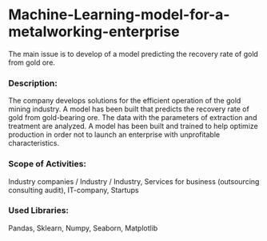 # Machine-Learning-model-for-a-metalworking-enterprise
The main issue is to develop of a model predicting the recovery rate of gold from gold ore.

### Description:
The company develops solutions for the efficient operation of the gold mining industry. A model has been built that predicts the recovery rate of gold from gold-bearing ore. The data with the parameters of extraction and treatment are analyzed. A model has been built and trained to help optimize production in order not to launch an enterprise with unprofitable characteristics.

### Scope of Activities:
Industry companies / Industry / Industry, Services for business (outsourcing consulting audit), IT-company, Startups

### Used Libraries:
Pandas, Sklearn, Numpy, Seaborn, Matplotlib
